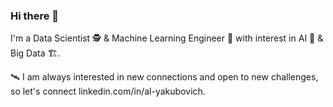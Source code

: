 ### Hi there 👋
I'm a Data Scientist 🕵️ & Machine Learning Engineer 👷 with interest in AI 🤖 & Big Data 🏗️.  

🛰️ I am always interested in new connections and open to new challenges, so let's connect linkedin.com/in/al-yakubovich. 




<!--
**al-yakubovich/al-yakubovich** is a ✨ _special_ ✨ repository because its `README.md` (this file) appears on your GitHub profile.
/ML/DL/NLP/CV/RL


https://github.com/ikatyang/emoji-cheat-sheet/blob/master/README.md

-->
